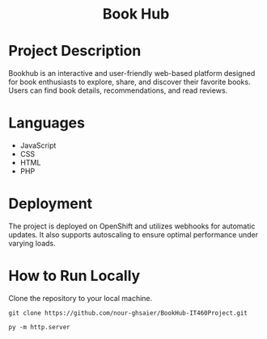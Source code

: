 <h1 align="center">Book Hub</h1>


# Project Description
Bookhub is an interactive and user-friendly web-based platform designed for book enthusiasts to explore, share, and discover their favorite books. Users can find book details, recommendations, and read reviews.
# Languages
- JavaScript
- CSS
- HTML
- PHP
# Deployment
The project is deployed on OpenShift and utilizes webhooks for automatic updates. It also supports autoscaling to ensure optimal performance under varying loads.
# How to Run Locally
 Clone the repository to your local machine.
```
git clone https://github.com/nour-ghsaier/BookHub-IT460Project.git
```
```
py -m http.server
```
